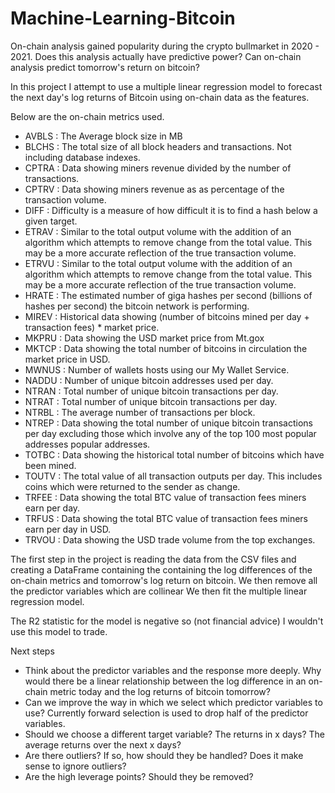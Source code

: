 # Machine-Learning-Bitcoin
On-chain analysis gained popularity during the crypto bullmarket in 2020 - 2021. Does this analysis actually have predictive power?
Can on-chain analysis predict tomorrow's return on bitcoin?

In this project I attempt to use a multiple linear regression model to forecast the next day's log returns of Bitcoin using on-chain data as the features. 

Below are the on-chain metrics used.
- AVBLS : The Average block size in MB
- BLCHS : The total size of all block headers and transactions. Not including database indexes.
- CPTRA : Data showing miners revenue divided by the number of transactions.
- CPTRV : Data showing miners revenue as as percentage of the transaction volume.
- DIFF : Difficulty is a measure of how difficult it is to find a hash below a given target.
- ETRAV : Similar to the total output volume with the addition of an algorithm which attempts to remove change from the total value. This may be a more accurate reflection of the true transaction volume.
- ETRVU : Similar to the total output volume with the addition of an algorithm which attempts to remove change from the total value. This may be a more accurate reflection of the true transaction volume.
- HRATE : The estimated number of giga hashes per second (billions of hashes per second) the bitcoin network is performing.
- MIREV : Historical data showing (number of bitcoins mined per day + transaction fees) * market price.
- MKPRU : Data showing the USD market price from Mt.gox
- MKTCP : Data showing the total number of bitcoins in circulation the market price in USD.
- MWNUS : Number of wallets hosts using our My Wallet Service.
- NADDU : Number of unique bitcoin addresses used per day.
- NTRAN : Total number of unique bitcoin transactions per day.
- NTRAT : Total number of unique bitcoin transactions per day.
- NTRBL : The average number of transactions per block.
- NTREP : Data showing the total number of unique bitcoin transactions per day excluding those which involve any of the top 100 most popular addresses popular addresses.
- TOTBC : Data showing the historical total number of bitcoins which have been mined.
- TOUTV : The total value of all transaction outputs per day. This includes coins which were returned to the sender as change.
- TRFEE : Data showing the total BTC value of transaction fees miners earn per day.
- TRFUS : Data showing the total BTC value of transaction fees miners earn per day in USD.
- TRVOU : Data showing the USD trade volume from the top exchanges.


The first step in the project is reading the data from the CSV files and creating a DataFrame containing the containing the log differences of the on-chain metrics and tomorrow's log return on bitcoin.
We then remove all the predictor variables which are collinear
We then fit the multiple linear regression model.

The R2 statistic for the model is negative so (not financial advice) I wouldn't use this model to trade.

Next steps
- Think about the predictor variables and the response more deeply. Why would there be a linear relationship between the log difference in an on-chain metric today and the log returns of bitcoin tomorrow?
- Can we improve the way in which we select which predictor variables to use? Currently forward selection is used to drop half of the predictor variables.
- Should we choose a different target variable? The returns in x days? The average returns over the next x days?
- Are there outliers? If so, how should they be handled? Does it make sense to ignore outliers? 
- Are the high leverage points? Should they be removed?
